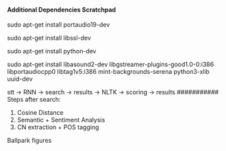 #### Additional Dependencies Scratchpad

sudo apt-get install portaudio19-dev

sudo apt-get install libssl-dev

sudo apt-get install python-dev


sudo apt-get install libasound2-dev libgstreamer-plugins-good1.0-0:i386 libportaudiocpp0 libtag1v5:i386 mint-backgrounds-serena python3-xlib uuid-dev


stt -> RNN -> search -> results -> NLTK -> scoring -> results
###########
Steps after search:
1. Cosine Distance 
2. Semantic + Sentiment Analysis
3. CN extraction + POS tagging

Ballpark figures
